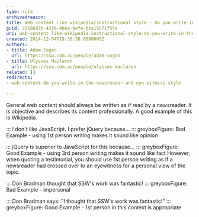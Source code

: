```yaml
---
type: rule
archivedreason: 
title: Web content like wikipedia/instructional style - Do you write in the newsreader and eyewitness style?
guid: 23586d3b-4336-4b6a-befe-bca15571f55a
uri: web-content-like-wikipedia-instructional-style-do-you-write-in-the-newsreader-and-eyewitness-style
created: 2014-12-04T19:30:38.0000000Z
authors:
- title: Adam Cogan
  url: https://ssw.com.au/people/adam-cogan
- title: Ulysses Maclaren
  url: https://ssw.com.au/people/ulysses-maclaren
related: []
redirects:
- web-content-do-you-write-in-the-newsreader-and-eye-witness-style

---
```


General web content should always be written as if read by a newsreader. It is objective and describes its content professionally. A good example of this is Wikipedia.
<!--endintro-->


:::
I don't like JavaScript. I prefer jQuery because...
::: greyboxFigure: Bad Example - using 1st person writing makes it sound like opinion

:::
jQuery is superior to JavaScript for this because...
::: greyboxFigure: Good Example - using 3rd person writing makes it sound like fact
However, when quoting a testimonial, you should use 1st person writing as if a newsreader had crossed over to an eyewitness for a personal view of the topic.


:::
Don Bradman thought that SSW's work was fantastic!
::: greyboxFigure: Bad Example - impersonal

:::
Don Bradman says: "I thought that SSW's work was fantastic!"
::: greyboxFigure: Good Example - 1st person in this context is appropriate
